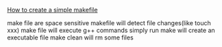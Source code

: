 [How to create a simple makefile](https://www.youtube.com/watch?v=_r7i5X0rXJk)

make file are space sensitive
makefile will detect file changes(like touch xxx)
make file will execute g++ commands
simply run make will create an executable file
make clean will rm some files

